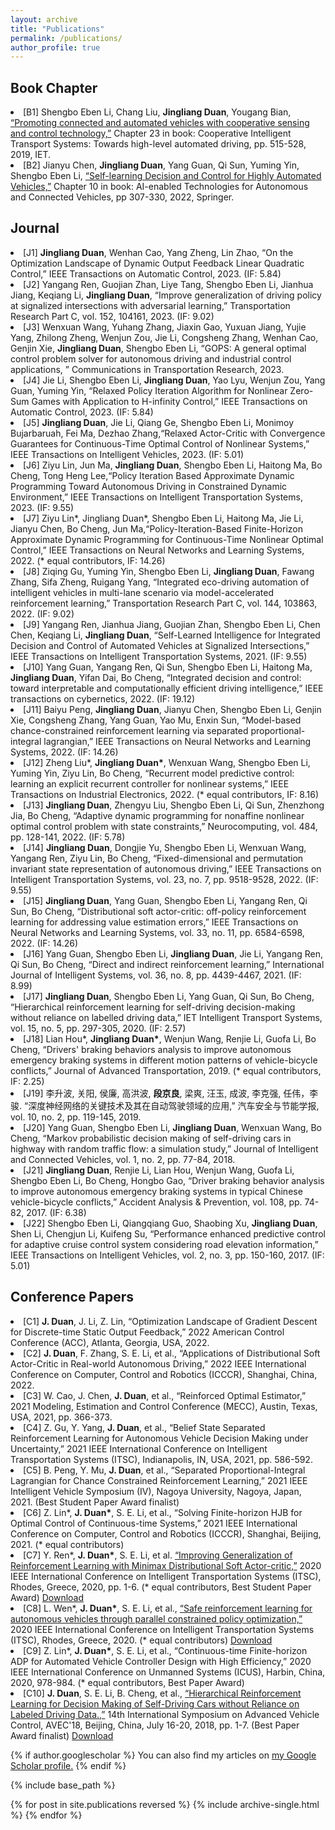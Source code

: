 ```yaml
---
layout: archive
title: "Publications"
permalink: /publications/
author_profile: true
---
```



## Book Chapter ##


<li>[B1]	Shengbo Eben Li, Chang Liu, <b>Jingliang Duan</b>, Yougang Bian, <a href="https://digital-library.theiet.org/content/books/10.1049/pbtr025e_ch23">“Promoting connected and automated vehicles with cooperative sensing and control technology,”</a> Chapter 23 in book: Cooperative Intelligent Transport Systems: Towards high-level automated driving, pp. 515-528, 2019, IET.</li>
<li>[B2] 	Jianyu Chen, <b>Jingliang Duan</b>, Yang Guan, Qi Sun, Yuming Yin, Shengbo Eben Li, <a href="https://link.springer.com/chapter/10.1007/978-3-031-06780-8_11">“Self-learning Decision and Control for Highly Automated Vehicles,”</a> Chapter 10 in book: AI-enabled Technologies for Autonomous and Connected Vehicles, pp 307-330, 2022, Springer.</li>
									

 
## Journal ##


<li>[J1]	<b>Jingliang Duan</b>, Wenhan Cao, Yang Zheng, Lin Zhao, “On the Optimization Landscape of Dynamic Output Feedback Linear Quadratic Control,” IEEE Transactions on Automatic Control, 2023. (IF: 5.84)</li>
<li>[J2]	Yangang Ren, Guojian Zhan, Liye Tang, Shengbo Eben Li, Jianhua Jiang, Keqiang Li, <b>Jingliang Duan</b>, “Improve generalization of driving policy at signalized intersections with adversarial learning,” Transportation Research Part C, vol. 152, 104161, 2023. (IF: 9.02)</li>
<li>[J3]	Wenxuan Wang, Yuhang Zhang, Jiaxin Gao, Yuxuan Jiang, Yujie Yang, Zhilong Zheng, Wenjun Zou, Jie Li, Congsheng Zhang, Wenhan Cao, Genjin Xie, <b>Jingliang Duan</b>, Shengbo Eben Li, “GOPS: A general optimal control problem solver for autonomous driving and industrial control applications, ” Communications in Transportation Research, 2023.</li>
<li>[J4]	Jie Li, Shengbo Eben Li, <b>Jingliang Duan</b>, Yao Lyu, Wenjun Zou, Yang Guan, Yuming Yin, “Relaxed Policy Iteration Algorithm for Nonlinear Zero-Sum Games with Application to H-infinity Control,” IEEE Transactions on Automatic Control, 2023. (IF: 5.84)</li>
<li>[J5]	<b>Jingliang Duan</b>, Jie Li, Qiang Ge, Shengbo Eben Li, Monimoy Bujarbaruah, Fei Ma, Dezhao Zhang,“Relaxed Actor-Critic with Convergence Guarantees for Continuous-Time Optimal Control of Nonlinear Systems,”  IEEE Transactions on Intelligent Vehicles, 2023. (IF: 5.01)</li>
<li>[J6]	Ziyu Lin, Jun Ma, <b>Jingliang Duan</b>, Shengbo Eben Li, Haitong Ma, Bo Cheng, Tong Heng Lee,“Policy Iteration Based Approximate Dynamic Programming Toward Autonomous Driving in Constrained Dynamic Environment,”  IEEE Transactions on Intelligent Transportation Systems, 2023. (IF: 9.55)</li>
<li>[J7]	Ziyu Lin*, Jingliang Duan*, Shengbo Eben Li, Haitong Ma, Jie Li, Jianyu Chen, Bo Cheng, Jun Ma,“Policy-Iteration-Based Finite-Horizon Approximate Dynamic Programming for Continuous-Time Nonlinear Optimal Control,” IEEE Transactions on Neural Networks and Learning Systems, 2022. (* equal contributors, IF: 14.26)</li>
<li>[J8]	Ziqing Gu, Yuming Yin, Shengbo Eben Li, <b>Jingliang Duan</b>, Fawang Zhang, Sifa Zheng, Ruigang Yang, “Integrated eco-driving automation of intelligent vehicles in multi-lane scenario via model-accelerated reinforcement learning,” Transportation Research Part C, vol. 144, 103863, 2022. (IF: 9.02)</li>
<li>[J9]	Yangang Ren, Jianhua Jiang, Guojian Zhan, Shengbo Eben Li, Chen Chen, Keqiang Li, <b>Jingliang Duan</b>, “Self-Learned Intelligence for Integrated Decision and Control of Automated Vehicles at Signalized Intersections,” IEEE Transactions on Intelligent Transportation Systems, 2021. (IF: 9.55)</li>
<li>[J10]	Yang Guan, Yangang Ren, Qi Sun, Shengbo Eben Li, Haitong Ma, <b>Jingliang Duan</b>, Yifan Dai, Bo Cheng, “Integrated decision and control: toward interpretable and computationally efficient driving intelligence,” IEEE transactions on cybernetics, 2022. (IF: 19.12)</li>
<li>[J11]	Baiyu Peng, <b>Jingliang Duan</b>, Jianyu Chen, Shengbo Eben Li, Genjin Xie, Congsheng Zhang, Yang Guan, Yao Mu, Enxin Sun, “Model-based chance-constrained reinforcement learning via separated proportional-integral lagrangian,” IEEE Transactions on Neural Networks and Learning Systems, 2022. (IF: 14.26)</li>
<li>[J12]	Zheng Liu*, <b>Jingliang Duan*</b>, Wenxuan Wang, Shengbo Eben Li, Yuming Yin, Ziyu Lin, Bo Cheng, “Recurrent model predictive control: learning an explicit recurrent controller for nonlinear systems,” IEEE Transactions on Industrial Electronics, 2022. (* equal contributors, IF: 8.16)</li>
<li>[J13]	<b>Jingliang Duan</b>, Zhengyu Liu, Shengbo Eben Li, Qi Sun, Zhenzhong Jia, Bo Cheng, “Adaptive dynamic programming for nonaffine nonlinear optimal control problem with state constraints,” Neurocomputing, vol. 484, pp. 128-141, 2022. (IF: 5.78)</li>
<li>[J14]	<b>Jingliang Duan</b>, Dongjie Yu, Shengbo Eben Li, Wenxuan Wang, Yangang Ren, Ziyu Lin, Bo Cheng, “Fixed-dimensional and permutation invariant state representation of autonomous driving,” IEEE Transactions on Intelligent Transportation Systems, vol. 23, no. 7, pp. 9518-9528, 2022. (IF: 9.55)</li>
<li>[J15]	<b>Jingliang Duan</b>, Yang Guan, Shengbo Eben Li, Yangang Ren, Qi Sun, Bo Cheng, “Distributional soft actor-critic: off-policy reinforcement learning for addressing value estimation errors,” IEEE Transactions on Neural Networks and Learning Systems, vol. 33, no. 11, pp. 6584-6598, 2022. (IF: 14.26)</li>
<li>[J16]	Yang Guan, Shengbo Eben Li, <b>Jingliang Duan</b>, Jie Li, Yangang Ren, Qi Sun, Bo Cheng, “Direct and indirect reinforcement learning,” International Journal of Intelligent Systems, vol. 36, no. 8, pp. 4439-4467, 2021. (IF: 8.99)</li>
<li>[J17]	<b>Jingliang Duan</b>, Shengbo Eben Li, Yang Guan, Qi Sun, Bo Cheng, “Hierarchical reinforcement learning for self-driving decision-making without reliance on labelled driving data,” IET Intelligent Transport Systems, vol. 15, no. 5, pp. 297-305, 2020. (IF: 2.57)</li>
<li>[J18]	Lian Hou*, <b>Jingliang Duan*</b>, Wenjun Wang, Renjie Li, Guofa Li, Bo Cheng, “Drivers' braking behaviors analysis to improve autonomous emergency braking systems in different motion patterns of vehicle-bicycle conflicts,”  Journal of Advanced Transportation, 2019. (* equal contributors, IF: 2.25)</li>
<li>[J19]	李升波, 关阳, 侯廉, 高洪波, <b>段京良</b>, 梁爽, 汪玉, 成波, 李克强, 任伟，李骏. “深度神经网络的关键技术及其在自动驾驶领域的应用,”  汽车安全与节能学报, vol. 10, no. 2, pp. 119-145, 2019.</li>
<li>[J20]	Yang Guan, Shengbo Eben Li, <b>Jingliang Duan</b>, Wenxuan Wang, Bo Cheng, “Markov probabilistic decision making of self-driving cars in highway with random traffic flow: a simulation study,” Journal of Intelligent and Connected Vehicles, vol. 1, no. 2, pp. 77-84, 2018.</li>
<li>[J21]	<b>Jingliang Duan</b>, Renjie Li, Lian Hou, Wenjun Wang, Guofa Li, Shengbo Eben Li, Bo Cheng, Hongbo Gao, “Driver braking behavior analysis to improve autonomous emergency braking systems in typical Chinese vehicle-bicycle conflicts,” Accident Analysis & Prevention, vol. 108, pp. 74-82, 2017. (IF: 6.38)</li>
<li>[J22]	Shengbo Eben Li, Qiangqiang Guo, Shaobing Xu, <b>Jingliang Duan</b>, Shen Li, Chengjun Li, Kuifeng Su, “Performance enhanced predictive control for adaptive cruise control system considering road elevation information,” IEEE Transactions on Intelligent Vehicles, vol. 2, no. 3, pp. 150-160, 2017. (IF: 5.01)</li>

## Conference Papers ##


<li>[C1] <b>J. Duan</b>, J. Li, Z. Lin, “Optimization Landscape of Gradient Descent for Discrete-time Static Output Feedback,” 2022 American Control Conference (ACC), Atlanta, Georgia, USA, 2022.</li>
<li>[C2] <b>J. Duan</b>, F. Zhang, S. E. Li, et al., “Applications of Distributional Soft Actor-Critic in Real-world Autonomous Driving,” 2022 IEEE International Conference on Computer, Control and Robotics (ICCCR), Shanghai, China, 2022.</li>
<li>[C3] W. Cao, J. Chen, <b>J. Duan</b>, et al., “Reinforced Optimal Estimator,” 2021 Modeling, Estimation and Control Conference (MECC), Austin, Texas, USA, 2021, pp. 366-373.</li>
<li>[C4] Z. Gu, Y. Yang, <b>J. Duan</b>, et al., “Belief State Separated Reinforcement Learning for Autonomous Vehicle Decision Making under Uncertainty,” 2021 IEEE International Conference on Intelligent Transportation Systems (ITSC), Indianapolis, IN, USA, 2021, pp. 586-592.</li>
<li>[C5] B. Peng, Y. Mu, <b>J. Duan</b>, et al., “Separated Proportional-Integral Lagrangian for Chance Constrained Reinforcement Learning,” 2021 IEEE Intelligent Vehicle Symposium (IV), Nagoya University, Nagoya, Japan, 2021. (Best Student Paper Award finalist)</li>
<li>[C6] Z. Lin*, <b>J. Duan*</b>, S. E. Li, et al., “Solving Finite-horizon HJB for Optimal Control of Continuous-time Systems,” 2021 IEEE International Conference on Computer, Control and Robotics (ICCCR), Shanghai, Beijing, 2021. (* equal contributors)</li>
<li>[C7] Y. Ren*, <b>J. Duan*</b>, S. E. Li, et al. <a href=https://ieeexplore.ieee.org/abstract/document/9294300>“Improving Generalization of Reinforcement Learning with Minimax Distributional Soft Actor-critic,”</a> 2020 IEEE International Conference on Intelligent Transportation Systems (ITSC), Rhodes, Greece, 2020, pp. 1-6. (* equal contributors, Best Student Paper Award)    <a href="https://arxiv.org/abs/2002.05502">Download</a></li>
<li>[C8] L. Wen*, <b>J. Duan*</b>, S. E. Li, et al., <a href=https://ieeexplore.ieee.org/abstract/document/9294262>“Safe reinforcement learning for autonomous vehicles through parallel constrained policy optimization,”</a> 2020 IEEE International Conference on Intelligent Transportation Systems (ITSC), Rhodes, Greece, 2020. (* equal contributors)    <a href="https://arxiv.org/abs/2003.01303">Download</a></li>
<li>[C9] Z. Lin*, <b>J. Duan*</b>, S. E. Li, et al., “Continuous-time Finite-horizon ADP for Automated Vehicle Controller Design with High Efficiency,” 2020 IEEE International Conference on Unmanned Systems (ICUS), Harbin, China, 2020, 978-984. (* equal contributors, Best Paper Award)</li>
<li>[C10] <b>J. Duan</b>, S. E. Li, B. Cheng, et al., <a href="https://ietresearch.onlinelibrary.wiley.com/doi/10.1049/iet-its.2019.0317">“Hierarchical Reinforcement Learning for Decision Making of Self-Driving Cars without Reliance on Labeled Driving Data.,”</a> 14th International Symposium on Advanced Vehicle Control, AVEC'18, Beijing, China, July 16-20, 2018, pp. 1-7. (Best Paper Award finalist)    <a href="https://arxiv.org/abs/2001.09816">Download</a></li>

{% if author.googlescholar %}
  You can also find my articles on <u><a href="{{author.googlescholar}}">my Google Scholar profile</a>.</u>
{% endif %}

{% include base_path %}

{% for post in site.publications reversed %}
  {% include archive-single.html %}
{% endfor %}
